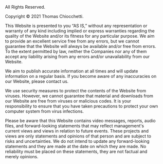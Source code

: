 All Rights Reserved.

Copyright © 2021 Thomas Chiocchetti.

This Website is presented to you “AS IS,” without any representation or warranty of any kind including implied or express warranties regarding the quality of the Website and/or its fitness for any particular purpose. We aim to provide an excellent service free from any errors, but we cannot guarantee that the Website will always be available and/or free from errors. To the extent permitted by law, neither the Companies nor any of them accept any liability arising from any errors and/or unavailability from our Website.

We aim to publish accurate information at all times and will update information on a regular basis. If you become aware of any inaccuracies on our Website, please contact us.

We use security measures to protect the contents of the Website from viruses. However, we cannot guarantee that material and downloads from our Website are free from viruses or malicious codes. It is your responsibility to ensure that you have taken precautions to protect your own computer system from virus infections.

Please be aware that this Website contains video messages, reports, audio files, and forward-looking statements that may reflect management's current views and views in relation to future events. These projects and views are only statements and opinions of that person and are subject to risks and uncertainties. We do not intend to update any forward-looking statements and they are made at the date on which they are made. No reliability must be placed on these statements, they are not factual and merely opinions.
